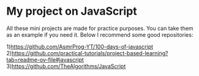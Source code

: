 # My project on JavaScript
All these mini projects are made for practice purposes. You can take them as an example if you need it.
Below I recommend some good repositories:

1)https://github.com/AsmrProg-YT/100-days-of-javascript
2)https://github.com/practical-tutorials/project-based-learning?tab=readme-ov-file#javascript
3)https://github.com/TheAlgorithms/JavaScript
